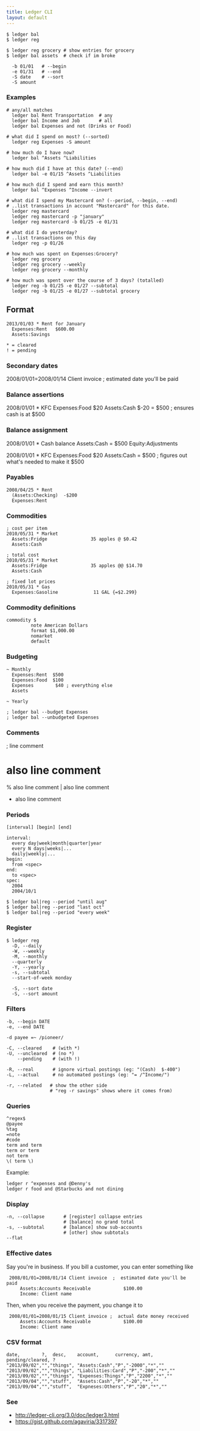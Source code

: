 ```yaml
---
title: Ledger CLI
layout: default
---
```


    $ ledger bal
    $ ledger reg

    $ ledger reg grocery # show entries for grocery
    $ ledger bal assets  # check if im broke

      -b 01/01   # --begin
      -e 01/31   # --end
      -S date    # --sort
      -S amount

### Examples

    # any/all matches
      ledger bal Rent Transportation  # any
      ledger bal Income and Job       # all
      ledger bal Expenses and not (Drinks or Food)

    # what did I spend on most? (--sorted)
      ledger reg Expenses -S amount

    # how much do I have now?
      ledger bal ^Assets ^Liabilities

    # how much did I have at this date? (--end)
      ledger bal -e 01/15 ^Assets ^Liabilities

    # how much did I spend and earn this month?
      ledger bal ^Expenses ^Income --invert

    # what did I spend my Mastercard on? (--period, --begin, --end)
    # ..list transactions in account "Mastercard" for this date.
      ledger reg mastercard
      ledger reg mastercard -p "january"
      ledger reg mastercard -b 01/25 -e 01/31

    # what did I do yesterday?
    # ..list transactions on this day
      ledger reg -p 01/26

    # how much was spent on Expenses:Grocery?
      ledger reg grocery
      ledger reg grocery --weekly
      ledger reg grocery --monthly

    # how much was spent over the course of 3 days? (totalled)
      ledger reg -b 01/25 -e 01/27 --subtotal
      ledger reg -b 01/25 -e 01/27 --subtotal grocery

Format
------

    2013/01/03 * Rent for January
      Expenses:Rent   $600.00
      Assets:Savings

    * = cleared
    ! = pending

### Secondary dates

   2008/01/01=2008/01/14 Client invoice  ;  estimated date you'll be paid

### Balance assertions

   2008/01/01 * KFC
     Expenses:Food  $20
     Assets:Cash   $-20  = $500 ; ensures cash is at $500

### Balance assignment

   2008/01/01 * Cash balance
     Assets:Cash   = $500
     Equity:Adjustments

   2008/01/01 * KFC
     Expenses:Food  $20
     Assets:Cash   = $500 ; figures out what's needed to make it $500

### Payables

    2008/04/25 * Rent
      (Assets:Checking)  -$200
      Expenses:Rent

### Commodities

    ; cost per item
    2010/05/31 * Market
      Assets:Fridge                35 apples @ $0.42
      Assets:Cash

    ; total cost
    2010/05/31 * Market
      Assets:Fridge                35 apples @@ $14.70
      Assets:Cash

    ; fixed lot prices
    2010/05/31 * Gas
      Expenses:Gasoline             11 GAL {=$2.299}

### Commodity definitions

    commodity $
             note American Dollars
             format $1,000.00
             nomarket
             default

### Budgeting

    ~ Monthly
      Expenses:Rent  $500
      Expenses:Food  $100
      Expenses        $40 ; everything else
      Assets

    ~ Yearly

    ; ledger bal --budget Expenses
    ; ledger bal --unbudgeted Expenses

### Comments

   ; line comment
   # also line comment
   % also line comment
   | also line comment
   * also line comment

### Periods

    [interval] [begin] [end]

    interval:
      every day|week|month|quarter|year
      every N days|weeks|...
      daily|weekly|...
    begin:
      from <spec>
    end:
      to <spec>
    spec:
      2004
      2004/10/1

    $ ledger bal|reg --period "until aug"
    $ ledger bal|reg --period "last oct"
    $ ledger bal|reg --period "every week"

### Register

    $ ledger reg
      -D, --daily
      -W, --weekly
      -M, --monthly
      --quarterly
      -Y, --yearly
      -s, --subtotal
      --start-of-week monday

      -S, --sort date
      -S, --sort amount

### Filters

    -b, --begin DATE
    -e, --end DATE

    -d payee =~ /pioneer/

    -C, --cleared    # (with *)
    -U, --uncleared  # (no *)
        --pending    # (with !)

    -R, --real       # ignore virtual postings (eg: "(Cash)  $-400")
    -L, --actual     # no automated postings (eg: "= /^Income/")

    -r, --related   # show the other side
                    # "reg -r savings" shows where it comes from)

### Queries

    ^regex$
    @payee
    %tag
    =note
    #code
    term and term
    term or term
    not term
    \( term \)

Example:

    ledger r ^expenses and @Denny's
    ledger r food and @Starbucks and not dining

### Display

    -n, --collapse       # [register] collapse entries
                         # [balance] no grand total
    -s, --subtotal       # [balance] show sub-accounts
                         # [other] show subtotals
    --flat

### Effective dates

Say you're in business. If you bill a customer, you can enter something like

     2008/01/01=2008/01/14 Client invoice  ;  estimated date you'll be paid
         Assets:Accounts Receivable            $100.00
         Income: Client name

Then, when you receive the payment, you change it to

     2008/01/01=2008/01/15 Client invoice ;  actual date money received
         Assets:Accounts Receivable            $100.00
         Income: Client name

### CSV format

    date,        ?,  desc,    account,      currency, amt, pending/cleared, ?
    "2013/09/02","","things", "Assets:Cash","P","-2000","*",""
    "2013/09/02","","things", "Liabilities:Card","P","-200","*",""
    "2013/09/02","","things", "Expenses:Things","P","2200","*",""
    "2013/09/04","","stuff",  "Assets:Cash","P","-20","*",""
    "2013/09/04","","stuff",  "Expneses:Others","P","20","*",""

### See

 * http://ledger-cli.org/3.0/doc/ledger3.html
 * https://gist.github.com/agaviria/3317397
